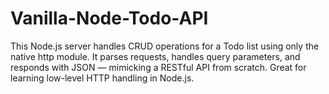 # Vanilla-Node-Todo-API
This Node.js server handles CRUD operations for a Todo list using only the native http module. It parses requests, handles query parameters, and responds with JSON — mimicking a RESTful API from scratch. Great for learning low-level HTTP handling in Node.js.
